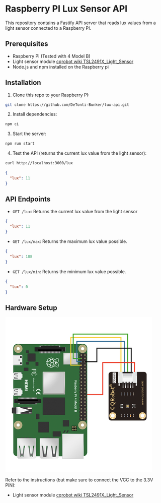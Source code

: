 # Raspberry PI Lux Sensor API

This repository contains a Fastify API server that reads lux values from a light sensor connected to a Raspberry PI.

## Prerequisites

- Raspberry PI (Tested with 4 Model B)
- Light sensor module [cqrobot wiki TSL2491X_Light_Sensor](http://www.cqrobot.wiki/index.php/TSL2591X_Light_Sensor)
- Node.js and npm installed on the Raspberry pi

## Installation

1. Clone this repo to your Raspberry PI:

```bash
git clone https://github.com/DeTonti-Bunker/lux-api.git
```

2. Install dependencies:

```bash
npm ci
```

3. Start the server:

```bash
npm run start
```

4. Test the API (returns the current lux value from the light sensor):

```bash
curl http://localhost:3000/lux
```

```json
{
  "lux": 11
}
```

## API Endpoints

- `GET /lux`: Returns the current lux value from the light sensor

```json
{
  "lux": 11
}
```

- `GET /lux/max`: Returns the maximum lux value possible.

```json
{
  "lux": 188
}
```

- `GET /lux/min`: Returns the minimum lux value possible.

```json
{
  "lux": 0
}
```

## Hardware Setup

![Sensor Wiring](./images/TSL25911-73.png)

Refer to the instructions (but make sure to connect the VCC to the 3.3V PIN):

- Light sensor module [cqrobot wiki TSL2491X_Light_Sensor](http://www.cqrobot.wiki/index.php/TSL2591X_Light_Sensor)
